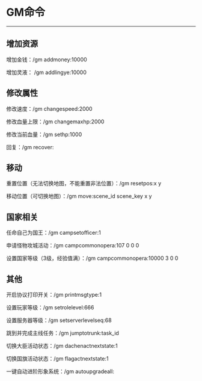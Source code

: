 # GM命令

---

## 增加资源

增加金钱：/gm addmoney:10000

增加灵液： /gm addlingye:10000

## 修改属性

修改速度：/gm changespeed:2000

修改血量上限：/gm changemaxhp:2000

修改当前血量：/gm sethp:1000

回复：/gm recover:

## 移动

重置位置（无法切换地图，不能重置非法位置）：/gm resetpos:x y

移动位置（可切换地图）：/gm move:scene_id scene_key x y

## 国家相关

任命自己为国王：/gm campsetofficer:1

申请怪物攻城活动：/gm campcommonopera:107 0 0 0

设置国家等级（3级，经验值满）：/gm campcommonopera:10000 3 0 0

## 其他

开启协议打印开关：/gm printmsgtype:1

设置玩家等级：/gm setrolelevel:666

设置服务器等级：/gm setserverlevelseq:68

跳到并完成主线任务：/gm jumptotrunk:task_id

切换大臣活动状态：/gm dachenactnextstate:1

切换国旗活动状态：/gm flagactnextstate:1

一键自动进阶形象系统：/gm autoupgradeall: